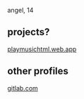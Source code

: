 angel, 14

## projects?
[playmusichtml.web.app](https://playmusichtml.web.app/) 

## other profiles
[gitlab.com](https://gitlab.com/sillyangel)
